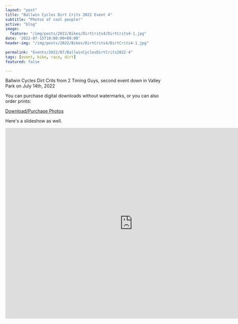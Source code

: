 ```yaml
---
layout: "post"
title: "Ballwin Cycles Dirt Crits 2022 Event 4"
subtitle: "Photos of cool people!"
active: "blog"
image:
  feature: "/img/posts/2022/Bikes/DirtCrits4/DirtCrits4-1.jpg"
date: '2022-07-15T10:00:00+00:00'
header-img: "/img/posts/2022/Bikes/DirtCrits4/DirtCrits4-1.jpg"

permalink: "Events/2022/07/BallwinCyclesDirtCrits2022-4"
tags: [event, bike, race, dirt]
featured: false

---
```


Ballwin Cycles Dirt Crits from 2 Timing Guys, second event down in Valley Park on July 14th, 2022

You can purchase digital downloads without watermarks, or you can also order prints:

[Download/Purchase Photos](https://photos.rainbowmarks.com/2022/Bikes/2022-Ballwin-Cycles-Dirt-Crits/July-14-2022)

Here's a slideshow as well.
<iframe src="https://photos.rainbowmarks.com/frame/slideshow?key=Cpz4wT&speed=3&transition=fade&autoStart=1&captions=0&navigation=0&playButton=0&randomize=0&transitionSpeed=2" width="800" height="600" frameborder="no" scrolling="no"></iframe>